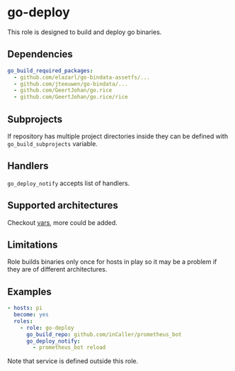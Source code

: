 # go-deploy

This role is designed to build and deploy go binaries.

## Dependencies

```yml
go_build_required_packages:
  - github.com/elazarl/go-bindata-assetfs/...
  - github.com/jteeuwen/go-bindata/...
  - github.com/GeertJohan/go.rice
  - github.com/GeertJohan/go.rice/rice
```

## Subprojects

If repository has multiple project directories inside they can be defined with `go_build_subprojects` variable.

## Handlers

`go_deploy_notify` accepts list of handlers.

## Supported architectures

Checkout [vars](/hryamzik/ansible-role-go-deploy/vars/main.yml), more could be added.

## Limitations

Role builds binaries only once for hosts in play so it may be a problem if they are of different architectures.

## Examples

```yml
- hosts: pi
  become: yes
  roles:
    - role: go-deploy
      go_build_repo: github.com/inCaller/prometheus_bot
      go_deploy_notify:
        - prometheus_bot reload
```

Note that service is defined outside this role.
